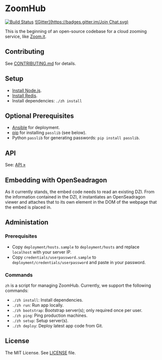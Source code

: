# ZoomHub

[![Build Status](https://travis-ci.org/zoomhub/zoomhub.svg?branch=master)](https://travis-ci.org/zoomhub/zoomhub)
[![Gitter](https://badges.gitter.im/Join Chat.svg)](https://gitter.im/zoomhub/zoomhub?utm_source=badge&utm_medium=badge&utm_campaign=pr-badge&utm_content=badge)

This is the beginning of an open-source codebase for a cloud zooming service,
like [Zoom.it].


## Contributing

See [CONTRIBUTING.md] for details.


## Setup

-   [Install Node.js][node-installation].
-   [Install Redis][redis].
-   Install dependencies: `./zh install`


## Optional Prerequisites

-   [Ansible][ansible-installation] for deployment.
-   [pip] for installing `passlib` (see below).
-   Python `passlib` for generating passwords: `pip install passlib`.


## API

See: [API »](./API.md)


## Embedding with OpenSeadragon

As it currently stands, the embed code needs to read an existing DZI. From the
information contained in the DZI, it instantiates an OpenSeadragon viewer and
attaches that to its own element in the DOM of the webpage that the embed is placed in.


## Administation

### Prerequisites

-   Copy `deployment/hosts.sample` to `deployment/hosts` and replace
    `localhost` with your server IP.
-   Copy `credentials/userpassword.sample` to
    `deployment/credentials/userpassword` and paste in your password.

### Commands

`zh` is a script for managing ZoomHub. Currently, we support the following
commands:

-   `./zh install`: Install dependencies.
-   `./zh run`: Run app locally.
-   `./zh bootstrap`: Bootstrap server(s); only required once per user.
-   `./zh ping`: Ping production machines.
-   `./zh setup`: Setup server(s).
-   `./zh deploy`: Deploy latest app code from Git.


## License

The MIT License. See [LICENSE][] file.



[ansible-installation]: http://www.ansibleworks.com/docs/intro_installation.html
[CONTRIBUTING.md]: CONTRIBUTING.md
[LICENSE]: LICENSE
[node-installation]: http://nodejs.org/download/
[pip]: https://pypi.python.org/pypi/pip
[redis]: http://redis.io/
[Zoom.it]: http://zoom.it/
